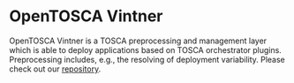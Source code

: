 # OpenTOSCA Vintner 

OpenTOSCA Vintner is a TOSCA preprocessing and management layer which is able to deploy applications based on TOSCA orchestrator plugins.
Preprocessing includes, e.g., the resolving of deployment variability. Please check out our [repository](https://github.com/OpenTOSCA/opentosca-vintner).